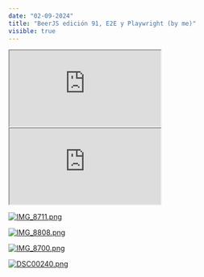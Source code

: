 ```yaml
---
date: "02-09-2024"
title: "BeerJS edición 91, E2E y Playwright (by me)"
visible: true
---
```

<iframe src="https://www.youtube.com/embed/ldPB6y0I2Z0" allowfullscreen></iframe>

<iframe src="https://www.youtube.com/embed/VSZc6vsm1xk" allowfullscreen></iframe>

<a href="/blog/images/IMG_8711.png" target="_blank"><img src="/blog/images/IMG_8711.png" alt="IMG_8711.png" /></a>

<a href="/blog/images/IMG_8808.png" target="_blank"><img src="/blog/images/IMG_8808.png" alt="IMG_8808.png" /></a>

<a href="/blog/images/IMG_8700.png" target="_blank"><img src="/blog/images/IMG_8700.png" alt="IMG_8700.png" /></a>

<a href="/blog/images/DSC00240.png" target="_blank"><img src="/blog/images/DSC00240.png" alt="DSC00240.png" /></a>
